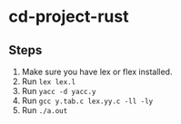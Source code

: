 # cd-project-rust
## Steps
1. Make sure you have lex or flex installed.
2. Run ```lex lex.l```
3. Run ```yacc -d yacc.y```
4. Run ```gcc y.tab.c lex.yy.c -ll -ly```
5. Run ```./a.out```
